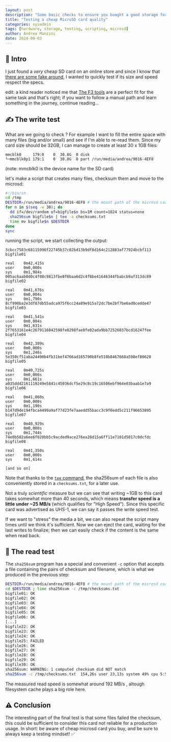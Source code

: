```yaml
---
layout: post
description: "Some basic checks to ensure you bought a good storage for your files"
title: "Testing a cheap MicroSD card quality"
categories: sysadmin
tags: [hardware, storage, testing, scripting, microsd]
author: Andrea Manzini
date: 2024-09-03
---
```


## 💾 Intro

I just found a *very* cheap SD card on an online store and since I know that [there are some fake around](https://iboysoft.com/sd-card-recovery/fake-sd-card.html), I wanted to quickly test if its size and speed respect the specs.

edit: a kind reader noticed me that [The F3 tools](https://fight-flash-fraud.readthedocs.io/en/latest/introduction.html) are a perfect fit for the same task and that's right; if you want to follow a manual path and learn something in the journey, continue reading... 

## ✍️ The write test

What are we going to check ? For example I want to fill the entire space with many files (big and/or small) and see if I'm able to re-read them.
Since my card size should be 32GB, I can manage to create at least 30 x 1GB files: 

```
mmcblk0     179:0    0  30.8G  0 disk 
└─mmcblk0p1 179:1    0  30.8G  0 part /run/media/andrea/9016-4EF8
```

(note: mmcblk0 is the device name for the SD card)

let's make a script that creates many files, checksum them and move to the microsd:

```bash
#!/bin/sh
cd /tmp
DESTDIR=/run/media/andrea/9016-4EF8 # the mount path of the microsd card
for n in $(seq -w 30); do 
  dd if=/dev/random of=bigfile$n bs=1M count=1024 status=none
  sha256sum bigfile$n | tee -a checksums.txt
  time mv bigfile$n $DESTDIR
done
sync
```

running the script, we start collecting the output:

```
3cbcc7583c68115996f22745b37c02bd13b9df8d164c212883af77924bcbf113  bigfile01

real    0m42,415s
user    0m0,000s
sys     0m1,984s
005ac6aab0d0c4f08c9813fbe8f6baa6d2c4f8be41646344fbabcb9af313dc89  bigfile02

real    0m41,676s
user    0m0,004s
sys     0m1,790s
8cf990ba2e3df87db55adca975f6cc24a89e915a72dc7be2bf7be6ad0cedde47  bigfile03

real    0m41,541s
user    0m0,004s
sys     0m1,631s
2f7653161e4c2679116042598fe0298fae8fe02ada9bb72526037bcd16247fee  bigfile04

real    0m42,309s
user    0m0,000s
sys     0m1,246s
5e350cf51aba24490b4fb31bef4766ad165790b8fe510b8467668a598ef80620  bigfile05

real    0m40,725s
user    0m0,000s
sys     0m1,661s
a035ddd2161119249e5841c45036dcf5e29c8c19c16506ebf964e03baab1e7a9  bigfile06

real    0m41,860s
user    0m0,000s
sys     0m1,190s
b147d9de194fbca4499a9af77d23fe7aaedd55bacc3c9f0edd5c211f96653895  bigfile07

real    0m40,929s
user    0m0,000s
sys     0m1,744s
74e0b502a6ee6f020bb5c9acded9ace276ea28d15a6ff11e7101d5017c0dcfdc  bigfile08

real    0m41,350s
user    0m0,000s
sys     0m1,614s

[and so on]

```

Note that thanks to the [`tee` command](https://www.geeksforgeeks.org/tee-command-linux-example/), the sha256sum of each file is also conveniently stored in a `checksums.txt`, for a later use.

Not a truly *scientific* measure but we can see that writing ~1GB to this card takes somewhat more than 40 seconds, which means **transfer speed is a little under ~25 MB/s** (which qualifies for "High Speed"). Since this specific card was advertised as UHS-1, we can say it passes the write speed test.

If we want to "stress" the media a bit, we can also repeat the script many times until we think it's sufficient.
Now we can eject the card, waiting for the last writes to finalize; then we can easily check if the content is the same when read back.

## 👀 The read test 

The `sha256sum` program has a special and convenient `-c` option that accepts a file containing the pairs of checksum and filename, which is what we produced in the previous step:

```bash
DESTDIR=/run/media/andrea/9016-4EF8 # the mount path of the microsd card
cd $DESTDIR ; time sha256sum -c /tmp/checksums.txt
bigfile01: OK
bigfile02: OK
bigfile03: OK
bigfile04: OK
bigfile05: OK
bigfile06: OK
[...]
bigfile22: OK
bigfile23: OK
bigfile24: OK
bigfile25: FAILED
bigfile26: OK
bigfile27: OK
bigfile28: OK
bigfile29: OK
bigfile30: OK
sha256sum: WARNING: 1 computed checksum did NOT match
sha256sum -c /tmp/checksums.txt  154,26s user 23,13s system 49% cpu 5:55,02 total

```

The measured read speed is somewhat around 192 MB/s , altough filesystem cache plays a big role here. 

## ⚠️ Conclusion

The interesting part of the final test is that some files failed the checksum, this could be sufficient to consider this card not reliable for a production usage.
In short: be aware of cheap microsd card you buy, and be sure to always keep a testing mindset! ✅

